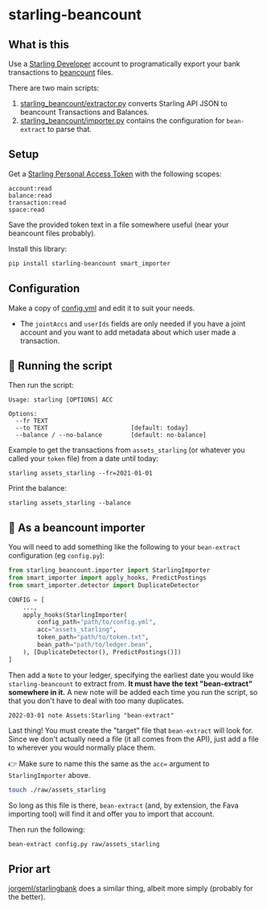 # starling-beancount
## What is this
Use a [Starling Developer](https://developer.starlingbank.com/get-started) account to programatically export your bank transactions to [beancount](https://beancount.github.io/) files.

There are two main scripts:
1. [starling_beancount/extractor.py](./starling_beancount/extractor.py) converts Starling API JSON to beancount Transactions and Balances.
2. [starling_beancount/importer.py](./starling_beancount/importer.py) contains the configuration for `bean-extract` to parse that.

## Setup
Get a [Starling Personal Access Token](https://developer.starlingbank.com/personal/token) with the following scopes:
```
account:read
balance:read
transaction:read
space:read
```

Save the provided token text in a file somewhere useful (near your beancount files probably).

Install this library:
```bash
pip install starling-beancount smart_importer
```

## Configuration
Make a copy of [config.yml](./config.yml) and edit it to suit your needs.
- The `jointAccs` and `userIds` fields are only needed if you have a joint account and you want to add metadata about which user made a transaction.

## 💪 Running the script

Then run the script:
```
Usage: starling [OPTIONS] ACC

Options:
  --fr TEXT
  --to TEXT                       [default: today]
  --balance / --no-balance        [default: no-balance]
```

Example to get the transactions from `assets_starling` (or whatever you called your `token` file) from a date until today:
```
starling assets_starling --fr=2021-01-01
```

Print the balance:
```
starling assets_starling --balance
```

## 🧠 As a beancount importer
You will need to add something like the following to your `bean-extract` configuration (eg `config.py`):
```python
from starling_beancount.importer import StarlingImporter
from smart_importer import apply_hooks, PredictPostings
from smart_importer.detector import DuplicateDetector

CONFIG = [
    ...,
    apply_hooks(StarlingImporter(
        config_path="path/to/config.yml",
        acc="assets_starling",
        token_path="path/to/token.txt",
        bean_path="path/to/ledger.bean",
    ), [DuplicateDetector(), PredictPostings()])
]
```

Then add a `Note` to your ledger, specifying the earliest date you would like `starling-beancount` to extract from.
**It must have the text "bean-extract" somewhere in it.**
A new note will be added each time you run the script, so that you don't have to deal with too many duplicates.
```beancount
2022-03-01 note Assets:Starling "bean-extract"
```

Last thing! You must create the "target" file that `bean-extract` will look for.
Since we don't actually need a file (it all comes from the API), just add a file to wherever you would normally place them.

👉 Make sure to name this the same as the `acc=` argument to `StarlingImporter` above.

```bash
touch ./raw/assets_starling
```

So long as this file is there, `bean-extract` (and, by extension, the Fava importing tool) will find it and offer you to import that account.

Then run the following:
```bash
bean-extract config.py raw/assets_starling
```

## Prior art
[jorgeml/starlingbank](https://github.com/jorgeml/starlingbank) does a similar thing, albeit more simply (probably for the better).
